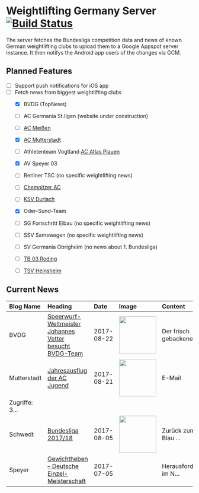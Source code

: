 # Weightlifting Germany Server [![Build Status](https://travis-ci.org/WGierke/weightlifting_germany_server.svg?branch=master)](https://travis-ci.org/WGierke/weightlifting_germany_server)

The server fetches the Bundesliga competition data and news of known German weightlifting clubs to upload them to a Google Appspot server instance.
It then notifys the Android app users of the changes via GCM.

## Planned Features
- [ ] Support push notifications for iOS app  
- [ ] Fetch news from biggest weightlifting clubs
    - [X] BVDG (TopNews)
    - [ ] AC Germania St.Ilgen (website under construction)
    - [ ] [AC Meißen](http://www.ac-meissen.de/index.php?start=1)
    - [X] [AC Mutterstadt](http://www.ac-mutterstadt.de/index.php?start=1)
    - [ ] Athletenteam Vogtland [AC Atlas Plauen](https://acatlas.wordpress.com/)
    - [X] AV Speyer 03
    - [ ] Berliner TSC (no specific weightlifting news)
    - [ ] [Chemnitzer AC](http://chemnitzer-athletenclub.de/aktuelles/news/page/1/)
    - [ ] [KSV Durlach](http://ksvdurlach.de/news?page_n54=1)
    - [X] Oder-Sund-Team
    - [ ] SG Fortschritt Eibau (no specific weightlifting news)
    - [ ] SSV Samswegen (no specific weightlifting news)
    - [ ] SV Germania Obrigheim (no news about 1. Bundesliga)
    - [ ] [TB 03 Roding](http://www.tb03-gewichtheben.de/page/1/)
    - [ ] [TSV Heinsheim](http://gewichtheben.tsv-heinsheim.de/index.php?start=1)


## Current News

| Blog Name   | Heading                                                                                                                                                | Date       | Image                                                                                                                    | Content                 |
|:------------|:-------------------------------------------------------------------------------------------------------------------------------------------------------|:-----------|:-------------------------------------------------------------------------------------------------------------------------|:------------------------|
| BVDG        | [Speerwurf-Weltmeister Johannes Vetter besucht BVDG-Team](http://www.german-weightlifting.de/speerwurf-weltmeister-johannes-vetter-besucht-bvdg-team/) | 2017-08-22 | <img src='http://www.german-weightlifting.de/wp-content/uploads/2017/08/Foto-Johannes-Vetter.jpg' width='100px'/>        | Der frisch gebackene... |
| Mutterstadt | [Jahresausflug der AC Jugend](http://www.ac-mutterstadt.de/index.php?start=0&heading=e42704371cafd4226b5bfc6ed9b5be8a1503266400.0)                     | 2017-08-21 | <img src='http://www.ac-mutterstadt.de//images/ac_jug1.jpg' width='100px'/>                                              | E-Mail
| Zugriffe: 3... |
| Schwedt     | [Bundesliga 2017/18](http://gewichtheben.blauweiss65-schwedt.de/?p=7639)                                                                               | 2017-08-05 | <img src='http://gewichtheben.blauweiss65-schwedt.de/wp-content/uploads/2017/08/GW-Logo-neu-300x148.jpg' width='100px'/> | Zurück zum TSV Blau ... |
| Speyer      | [Gewichtheben – Deutsche Einzel-Meisterschaft](http://www.av03-speyer.de/2017/07/gewichtheben-deutsche-einzel-meisterschaft/)                          | 2017-07-05 |                                                                                                                          | Herausforderung im N... |